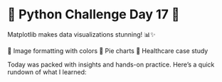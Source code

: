 # 🌟 Python Challenge Day 17 🐍 

Matplotlib makes data visualizations stunning! 📊✨

🎨 Image formatting with colors
🥧 Pie charts
🏥 Healthcare case study

Today was packed with insights and hands-on practice. Here’s a quick rundown of what I learned:
